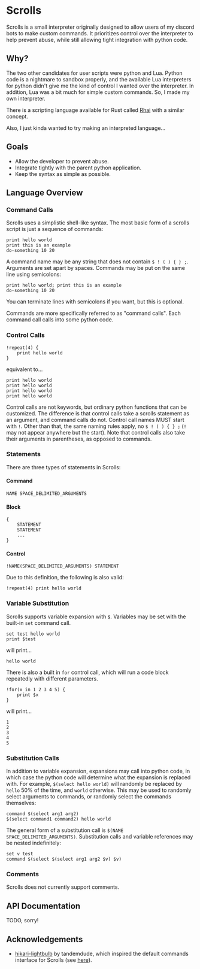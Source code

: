 # Scrolls
Scrolls is a small interpreter originally designed to allow users of my discord bots to
make custom commands. It prioritizes control over the interpreter to help prevent abuse,
while still allowing tight integration with python code.

## Why?
The two other candidates for user scripts were python and Lua. Python code is a nightmare
to sandbox properly, and the available Lua interpreters for python didn't give me the kind
of control I wanted over the interpreter. In addition, Lua was a bit much for simple
custom commands. So, I made my own interpreter.

There is a scripting language available for Rust called [Rhai](https://rhai.rs/book/) with
a similar concept.

Also, I just kinda wanted to try making an interpreted language...

## Goals

- Allow the developer to prevent abuse.
- Integrate tightly with the parent python application.
- Keep the syntax as simple as possible.

## Language Overview

### Command Calls

Scrolls uses a simplistic shell-like syntax. The most basic form of a scrolls script is
just a sequence of commands:

```
print hello world
print this is an example
do-something 10 20
```

A command name may be any string that does not contain `$ ! ( ) { } ;`. Arguments
are set apart by spaces. Commands may be put on the same line using semicolons:

```
print hello world; print this is an example
do-something 10 20
```

You can terminate lines with semicolons if you want, but this is optional.

Commands are more specifically referred to as "command calls". Each command call calls
into some python code.

### Control Calls

```
!repeat(4) {
    print hello world
}
```
equivalent to...
```
print hello world
print hello world
print hello world
print hello world
```

Control calls are not keywords, but ordinary python functions that can be customized.
The difference is that control calls take a scrolls statement as an argument, and command
calls do not. Control call names MUST start with `!`. Other than that, the same naming
rules apply, no `$ ! ( ) { } ;` (`!` may not appear anywhere but the start). Note that 
control calls also take their arguments in parentheses, as opposed to commands.

### Statements

There are three types of statements in Scrolls:

#### Command
```
NAME SPACE_DELIMITED_ARGUMENTS
```

#### Block
```
{
    STATEMENT
    STATEMENT
    ...
}
```

#### Control
```
!NAME(SPACE_DELIMITED_ARGUMENTS) STATEMENT
```

Due to this definition, the following is also valid:

```
!repeat(4) print hello world
```

### Variable Substitution

Scrolls supports variable expansion with `$`. Variables may be set with the built-in `set`
command call.

```
set test hello world
print $test
```
will print...
```
hello world
```

There is also a built in `for` control call, which will run a code block repeatedly
with different parameters.

```
!for(x in 1 2 3 4 5) {
    print $x
}
```
will print...
```
1
2
3
4
5
```

### Substitution Calls

In addition to variable expansion, expansions may call into python code, in which case
the python code will determine what the expansion is replaced with. For example,
`$(select hello world)` will randomly be replaced by `hello` 50% of the time, and `world` otherwise. This may
be used to randomly select arguments to commands, or randomly select the commands
themselves:

```
command $(select arg1 arg2)
$(select command1 command2) hello world
```

The general form of a substitution call is `$(NAME SPACE_DELIMITED_ARGUMENTS)`.
Substitution calls and variable references may be nested indefinitely:

```
set v test
command $(select $(select arg1 arg2 $v) $v)
```

### Comments

Scrolls does not currently support comments.

## API Documentation

TODO, sorry!

## Acknowledgements

- [hikari-lightbulb](https://github.com/tandemdude/hikari-lightbulb) by tandemdude, which inspired the default commands interface 
  for Scrolls (see [here](scrolls/commands.py)).